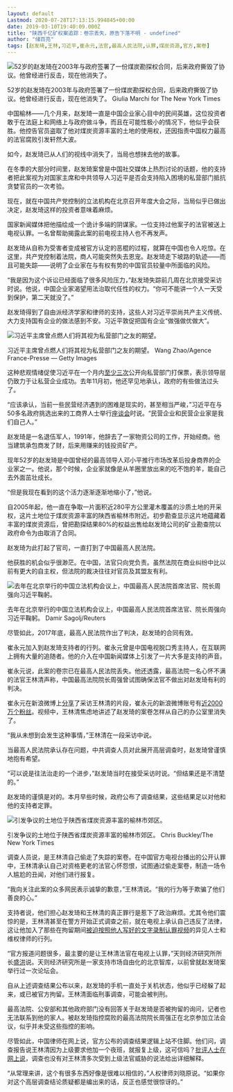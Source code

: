 ```yaml
---
layout: default
Lastmod: 2020-07-28T17:13:15.994845+00:00
date: 2019-03-10T19:40:09.000Z
title: "陕西千亿矿权案追踪：卷宗丢失，原告下落不明 - undefined"
author: "储百亮"
tags: [赵发琦,王林,习近平,崔永元,法官,最高人民法院,认罪,煤炭资源,官方,案卷]
---
```


![52岁的赵发琦在2003年与政府签署了一份煤炭勘探权合同，后来政府撕毁了协议。他曾经进行反击，现在他消失了。](https://images.weserv.nl/?url=https%3A//static01.nyt.com/images/2019/03/10/world/09china-private/merlin_148975737_d6f1dcc6-5dd4-4a15-affb-e060e78301cb-master1050.jpg)

52岁的赵发琦在2003年与政府签署了一份煤炭勘探权合同，后来政府撕毁了协议。他曾经进行反击，现在他消失了。 Giulia Marchi for The New York Times

中国榆林——几个月来，赵发琦一直是中国企业家心目中的民间英雄，这位投资者敢于在法庭上和网络上与政府做斗争，而且在可能性极小的情况下，他似乎会获胜。他控告官员盗取了他对煤炭资源丰富的土地的使用权，还因指责中国权力最高的法官腐败引发轩然大波。

如今，赵发琦已从人们的视线中消失了，当局也想抹去他的故事。

在冬季的大部分时间里，赵发琦案曾是中国社交媒体上热烈讨论的话题，他的支持者把此案视为对国家主席和中共领导人习近平是否会支持陷入困境的私营部门抵抗贪婪官员的一次考验。

现在，就在中国共产党控制的立法机构在北京召开年度大会之际，当局似乎已做出决定，赵发琦这样的投资者意味着麻烦。

国家新闻媒体把他描绘成一个诡计多端的阴谋家。一位支持过他案子的法官被送上电视认罪。一名曾帮助揭露此案的前电视主持人也不再发声。

赵发琦从自称为受害者变成被官方认定的恶棍的过程，就算在中国也令人吃惊。在这里，共产党控制着法院，商人可能突然失去恩宠。赵发琦走下坡路的轨迹——而且可能失踪——说明了企业家在与有权有势的中国官员较量中所面临的风险。

“我是因为这个诉讼已经面临了很多风险压力，”赵发琦失踪前几周在北京接受采访时说。他说，中国企业家渴望用法治取代任性的权力。“你可不能讲一个人一天受到保护，第二天就没了。”

赵发琦得到了自由派经济学家和律师的支持，这些人对习近平崇尚共产主义传统、大力支持国有企业的做法感到不安。习近平敦促把国有企业“做强做优做大”。

![习近平主席曾点燃人们将其视为私营部门之友的期望。](https://images.weserv.nl/?url=https%3A//static01.nyt.com/images/2019/01/15/world/00china-private-5/merlin_135026523_52c8363e-972e-4dcf-a9fd-b6651675b2d4-master1050.jpg)

习近平主席曾点燃人们将其视为私营部门之友的期望。 Wang Zhao/Agence France-Presse — Getty Images

这种悲观情绪促使习近平在一个月内[至少三次](http://www.xinhuanet.com/politics/leaders/2018-10/26/c_1123617813.htm)公开向私营部门打保票，表示领导层仍致力于让私营企业成功。去年11月初，他还罕见地承认，政府的有些做法过头了。

“应该承认，当前一些民营经济遇到的困难是现实的，甚至相当严峻，”习近平在与50多名政府挑选出来的工商界人士举行[座谈会](http://jhsjk.people.cn/article/30377329?isindex=1)时说。“民营企业和民营企业家是我们自己人。”

赵发琦是一名退伍军人，1991年，他辞去了一家物资公司的工作，开始经商。他当建筑承包商发了财，后来用赚来的钱投资矿产。

现年52岁的赵发琦是中国曾经的最高领导人邓小平推行市场改革后投身商界的企业家之一。他说，那个时候，企业家就像是从羊圈里放出来的吃不饱的羊，能自己去外面茁壮成长。

“但是我现在看到的这个活力逐渐逐渐地缩小了，”他说。

自2005年起，他一直在争取一片面积近280平方公里灌木覆盖的沙质土地的开采权，这片土地位于煤炭资源丰富的陕西省榆林市附近。初步勘查显示这片地蕴藏着丰富的煤炭资源后，曾把勘探结果80%的权益出售给赵发琦公司的矿业勘查院以政府命令为由取消了合同。

赵发琦为此打起了官司，一直打到了中国最高人民法院。

他获胜的机会似乎很渺茫。在中国，法官只向党负责。虽然法院在商业纠纷中比以前有更大的自主权，但法院的裁决往往对官员及其盟友有利。

![去年在北京举行的中国立法机构会议上，中国最高人民法院首席法官、院长周强向习近平鞠躬。](https://images.weserv.nl/?url=https%3A//static01.nyt.com/images/2019/01/15/world/asia/00china-private-3/merlin_135225624_c131f461-fcac-4a41-acd3-1616a1466fa7-master1050.jpg)

去年在北京举行的中国立法机构会议上，中国最高人民法院首席法官、院长周强向习近平鞠躬。 Damir Sagolj/Reuters

尽管如此，2017年底，最高人民法院作出了判决，赵发琦的合同有效。

崔永元加入到赵发琦支持者的行列。崔永元曾是中国电视脱口秀主持人，在互联网上拥有大量的追随者。他的介入在中国新闻媒体上引发了一片大多是支持的声音。

崔永元说，此案的卷宗已在最高人民法院丢失。他还透露，最高法院一名心怀不满的法官王林清声称，中国最高法院院长周强曾试图确保法官不做出对赵发琦有利的判决。

崔永元在新浪微博上[分享](https://www.youtube.com/watch?v=JLyCSpo9_EA&t=89s)了采访王林清的片段，崔永元的新浪微博账号有[近2000万个粉丝](https://weibo.com/cuiyongyuan?is_hot=1)。视频中，王林清焦虑地讲述了赵发琦的案卷怎样从自己的办公室里消失了。

“我从未想到会发生这种事情，”王林清在一段采访中说。

当最高人民法院承认存在问题，中共调查人员对此展开高层调查时，赵发琦曾谨慎地抱有希望。

“可以说是往法治走的一个进步，”赵发琦当时在接受采访时说。“但结果还是不清楚的。”

赵发琦的谨慎是对的。本月早些时候，政府公布了调查结果，这些结果足以对他和他的支持者定罪。

![引发争议的土地位于陕西省煤炭资源丰富的榆林市郊区。](https://images.weserv.nl/?url=https%3A//static01.nyt.com/images/2019/01/15/world/00china-private-2/merlin_149198709_623223a6-1917-4b7e-9744-9b1ed2588003-master1050.jpg)

引发争议的土地位于陕西省煤炭资源丰富的榆林市郊区。 Chris Buckley/The New York Times

调查人员说，是王林清自己偷走了失踪的案卷。在中国官方电视台播出的公开认罪中，王林清承认自己对资格更老的法官心怀怨恨，试图通过偷走案卷，制造一场令人尴尬的丑闻，对他们进行报复。

“我向关注此案的众多网民表示诚挚的歉意，”王林清说。“我的行为等于欺骗了他们善良的心。”

支持者说，他们担心赵发琦和王林清的真正罪行是惹下了政治麻烦。尤其令他们震惊的是，王林清甚至在警方开始正式调查之前，就在电视上承认自己违反了法律，这让他加入了那些在拘留期间[被迫按照他人写好的文字录制认罪视频](https://cn.nytimes.com/china/20180412/china-forced-confessions-propaganda/)的异见人士和维权律师的行列。

“官方报道问题很多，最主要的是让王林清法官在电视上认罪，”天则经济研究所所长[盛洪](http://english.unirule.cloud/people/2017-03-03/345.html)说。天则经济研究所是一家支持市场自由化的北京智库，以前曾就赵发琦案举行过一次论坛会。

自从上述调查结果公布以来，赵发琦的手机一直处于关机状态，他似乎已经躲了起来，或已被官方拘留。王林清面临刑事调查，可能会被判刑。

最高法院、公安部和其他政府部门没有回答关于赵发琦是否被拘留的询问，记者也无法联系到他的家人。被赵发琦指控腐败的最高法院院长周强正在北京参加立法会议，似乎并未受这些指控的影响。

尽管如此，中国律师在网上说，官方公布的调查结果逻辑上站不住脚。他们问，调查报告说王林清因为上级要求他加一个夜班，就报复上级，这可信吗？[批评人士在网上说](http://news.mingjingnews.com/2019/02/blog-post_244.html)，调查也没有对王林清多次受到上级法官威胁的说法给出详细解释。

“从常理来讲，这个有很多东西好像是很难以相信的，”人权律师刘晓原说。“如果你对这个高层调查结论质疑都是编出来的话，反正也感觉很惊讶的。”

